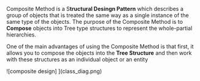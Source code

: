 Composite Method is a S**tructural Desingn Pattern** which describes a group of objects that is treated the same way as a single instance of the same type of the objects. The purpose of the Composite Method is to **Compose** objects into Tree type structures to represent the whole-partial hierarchies.

One of the main advantages of using the Composite Method is that first, it allows you to compose the objects into the **Tree Structure** and then work with these structures as an individual object or an entity

![composite design] ](class_diag.png)
